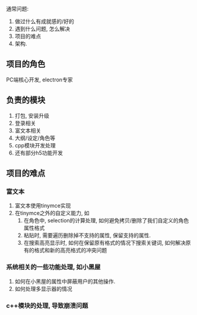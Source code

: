 通常问题:
1. 做过什么有成就感的/好的
2. 遇到什么问题, 怎么解决
3. 项目的难点
4. 架构.

## 项目的角色
PC端核心开发, electron专家

## 负责的模块
1. 打包, 安装升级
2. 登录相关
3. 富文本相关
4. 大纲/设定/角色等
5. cpp模块开发处理
6. 还有部分h5功能开发


## 项目的难点
### 富文本
1. 富文本使用tinymce实现
2. 在tinymce之外的自定义能力, 如
	1. 在角色中, selection的计算处理, 如何避免拷贝/删除了我们自定义的角色属性格式
	2. 粘贴时, 需要遍历删除掉不支持的属性, 保留支持的属性.
	3. 在搜索高亮显示时, 如何在保留原有格式的情况下搜索关键词, 如何解决原有的格式和新的高亮格式的冲突问题
### 系统相关的一些功能处理, 如小黑屋
1. 如何在小黑屋的属性中屏蔽用户的其他操作.
2. 如何处理多显示器的情况

### c++模块的处理, 导致崩溃问题